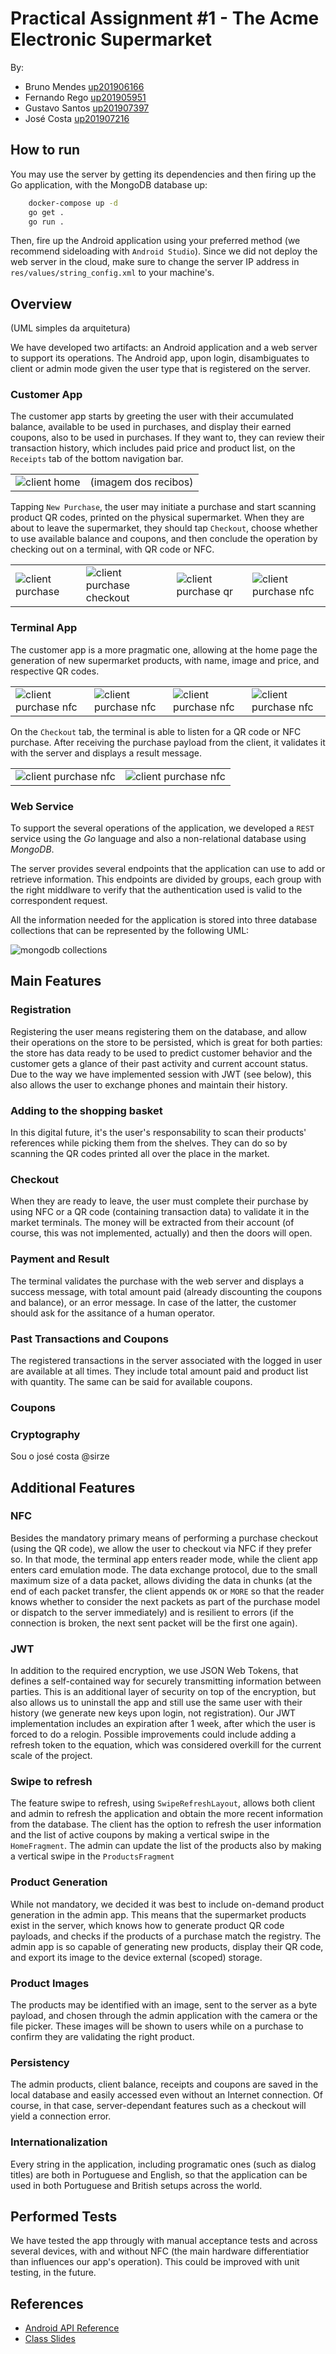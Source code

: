 # Practical Assignment #1 - The Acme Electronic Supermarket  

By:
- Bruno Mendes [up201906166](mailto:up201906166@up.pt)
- Fernando Rego [up201905951](mailto:up201905951)
- Gustavo Santos [up201907397](mailto:up201907397)
- José Costa [up201907216](mailto:up201907216)

## How to run

You may use the server by getting its dependencies and then firing up the Go application, with the MongoDB database up:

```bash
    docker-compose up -d
    go get .
    go run .
```

Then, fire up the Android application using your preferred method (we recommend sideloading with `Android Studio`). Since we did not deploy the web server in the cloud, make sure to change the server IP address in `res/values/string_config.xml` to your machine's.

## Overview

(UML simples da arquitetura)

We have developed two artifacts: an Android application and a web server to support its operations. The Android app, upon login, disambiguates to client or admin mode given the user type that is registered on the server.

### Customer App

The customer app starts by greeting the user with their accumulated balance, available to be used in purchases, and display their earned coupons, also to be used in purchases. If they want to, they can review their transaction history, which includes paid price and product list, on the `Receipts` tab of the bottom navigation bar.

|       |        |
| -------------- | -------------- |
| ![client home](docs/img/client_home.jpg) | (imagem dos recibos)

Tapping `New Purchase`, the user may initiate a purchase and start scanning product QR codes, printed on the physical supermarket. When they are about to leave the supermarket, they should tap `Checkout`, choose whether to use available balance and coupons, and then conclude the operation by checking out on a terminal, with QR code or NFC.

|       |        |        |        |
| -------------- | -------------- | -------------- | -------------- |
| ![client purchase](docs/img/client_purchase.jpg)   | ![client purchase checkout](docs/img/client_purchase_checkout.jpg "title-1")   | ![client purchase qr](docs/img/client_purchase_qr.jpg) | ![client purchase nfc](docs/img/client_purchase_nfc.jpg)|



### Terminal App

The customer app is a more pragmatic one, allowing at the home page the generation of new supermarket products, with name, image and price, and respective QR codes.

|       |        |        |        |
| -------------- | -------------- | -------------- | -------------- |
| ![client purchase nfc](docs/img/terminal_products.jpg) | ![client purchase nfc](docs/img/terminal_new_product.jpg) | ![client purchase nfc](docs/img/terminal_new_product_img.jpg) | ![client purchase nfc](docs/img/terminal_product_qr.jpg) |

On the `Checkout` tab, the terminal is able to listen for a QR code or NFC purchase. After receiving the purchase payload from the client, it validates it with the server and displays a result message.

|       |        |
| -------------- | -------------- |
| ![client purchase nfc](docs/img/terminal_checkout.jpg) | ![client purchase nfc](docs/img/terminal_purchase_check.jpg)

### Web Service
To support the several operations of the application, we developed a `REST` service using the *Go* language and also a non-relational database using *MongoDB*.

The server provides several endpoints that the application can use to add or retrieve information. This endpoints are divided by groups, each group with the right middlware to verify that the authentication used is valid to the correspondent request.

All the information needed for the application is stored into three database collections that can be represented by the following UML:
 
![mongodb collections](docs/mongodb.svg)

## Main Features

### Registration
Registering the user means registering them on the database, and allow their operations on the store to be persisted, which is great for both parties: the store has data ready to be used to predict customer behavior and the customer gets a glance of their past activity and current account status.
Due to the way we have implemented session with JWT (see below), this also allows the user to exchange phones and maintain their history.

### Adding to the shopping basket
In this digital future, it's the user's responsability to scan their products' references while picking them from the shelves. They can do so by scanning the QR codes printed all over the place in the market.

### Checkout
When they are ready to leave, the user must complete their purchase by using NFC or a QR code (containing transaction data) to validate it in the market terminals. The money will be extracted from their account (of course, this was not implemented, actually) and then the doors will open.

### Payment and Result
The terminal validates the purchase with the web server and displays a success message, with total amount paid (already discounting the coupons and balance), or an error message. In case of the latter, the customer should ask for the assitance of a human operator.

### Past Transactions and Coupons
The registered transactions in the server associated with the logged in user are available at all times. They include total amount paid and product list with quantity. The same can be said for available coupons.

### Coupons

### Cryptography
Sou o josé costa @sirze

## Additional Features

### NFC
Besides the mandatory primary means of performing a purchase checkout (using the QR code), we allow the user to checkout via NFC if they prefer so. In that mode, the terminal app enters reader mode, while the client app enters card emulation mode. The data exchange protocol, due to the small maximum size of a data packet, allows dividing the data in chunks (at the end of each packet transfer, the client appends `OK` or `MORE` so that the reader knows whether to consider the next packets as part of the purchase model or dispatch to the server immediately) and is resilient to errors (if the connection is broken, the next sent packet will be the first one again).

### JWT
In addition to the required encryption, we use JSON Web Tokens, that defines a self-contained way for securely transmitting information between parties. This is an additional layer of security on top of the encryption, but also allows us to uninstall the app and still use the same user with their history (we generate new keys upon login, not registration). Our JWT implementation includes an expiration after 1 week, after which the user is forced to do a relogin. Possible improvements could include adding a refresh token to the equation, which was considered overkill for the current scale of the project.

### Swipe to refresh
The feature swipe to refresh, using `SwipeRefreshLayout`, allows both client and admin to refresh the application and obtain the more recent information from the database. The client has the option to refresh the user information and the list of active coupons by making a vertical swipe in the `HomeFragment`. The admin can update the list of the products also by making a vertical swipe in the `ProductsFragment` 

### Product Generation
While not mandatory, we decided it was best to include on-demand product generation in the admin app. This means that the supermarket products exist in the server, which knows how to generate product QR code payloads, and checks if the products of a purchase match the registry. The admin app is so capable of generating new products, display their QR code, and export its image to the device external (scoped) storage.

### Product Images
The products may be identified with an image, sent to the server as a byte payload, and chosen through the admin application with the camera or the file picker. These images will be shown to users while on a purchase to confirm they are validating the right product.

### Persistency
The admin products, client balance, receipts and coupons are saved in the local database and easily accessed even without an Internet connection. Of course, in that case, server-dependant features such as a checkout will yield a connection error.

### Internationalization
Every string in the application, including programatic ones (such as dialog titles) are both in Portuguese and English, so that the application can be used in both Portuguese and British setups across the world.

## Performed Tests
We have tested the app througly with manual acceptance tests and across several devices, with and without NFC (the main hardware differentiatior than influences our app's operation). This could be improved with unit testing, in the future.

## References

- [Android API Reference](https://developer.android.com/reference)
- [Class Slides](https://moodle.up.pt/course/view.php?id=2244)
